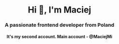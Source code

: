 <h1 align="center">Hi 👋, I'm Maciej</h1>
<h3 align="center">A passionate frontend developer from Poland</h3>
<h4 align="center">It's my second account. Main account - @MaciejMi </h4>

